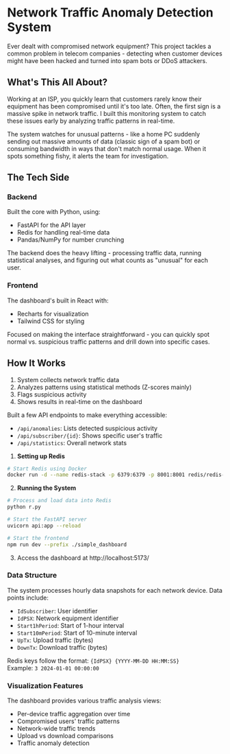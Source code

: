 # Network Traffic Anomaly Detection System

Ever dealt with compromised network equipment? This project tackles a common problem in telecom companies - detecting when customer devices might have been hacked and turned into spam bots or DDoS attackers.

## What's This All About?

Working at an ISP, you quickly learn that customers rarely know their equipment has been compromised until it's too late. Often, the first sign is a massive spike in network traffic. I built this monitoring system to catch these issues early by analyzing traffic patterns in real-time.

The system watches for unusual patterns - like a home PC suddenly sending out massive amounts of data (classic sign of a spam bot) or consuming bandwidth in ways that don't match normal usage. When it spots something fishy, it alerts the team for investigation.

## The Tech Side

### Backend
Built the core with Python, using:
- FastAPI for the API layer
- Redis for handling real-time data
- Pandas/NumPy for number crunching

The backend does the heavy lifting - processing traffic data, running statistical analyses, and figuring out what counts as "unusual" for each user.

### Frontend
The dashboard's built in React with:
- Recharts for visualization
- Tailwind CSS for styling

Focused on making the interface straightforward - you can quickly spot normal vs. suspicious traffic patterns and drill down into specific cases.

## How It Works

1. System collects network traffic data
2. Analyzes patterns using statistical methods (Z-scores mainly)
3. Flags suspicious activity
4. Shows results in real-time on the dashboard

Built a few API endpoints to make everything accessible:
- `/api/anomalies`: Lists detected suspicious activity
- `/api/subscriber/{id}`: Shows specific user's traffic
- `/api/statistics`: Overall network stats



1. **Setting up Redis**
```bash
# Start Redis using Docker
docker run -d --name redis-stack -p 6379:6379 -p 8001:8001 redis/redis-stack:latest
```
2. **Running the System**
```bash
# Process and load data into Redis
python r.py

# Start the FastAPI server
uvicorn api:app --reload

# Start the frontend
npm run dev --prefix ./simple_dashboard
```

3. Access the dashboard at http://localhost:5173/


### Data Structure

The system processes hourly data snapshots for each network device. Data points include:
- `IdSubscriber`: User identifier
- `IdPSX`: Network equipment identifier
- `Start1hPeriod`: Start of 1-hour interval
- `Start10mPeriod`: Start of 10-minute interval
- `UpTx`: Upload traffic (bytes)
- `DownTx`: Download traffic (bytes)

Redis keys follow the format: `{IdPSX} {YYYY-MM-DD HH:MM:SS}`  
Example: `3 2024-01-01 00:00:00`

### Visualization Features

The dashboard provides various traffic analysis views:
- Per-device traffic aggregation over time
- Compromised users' traffic patterns
- Network-wide traffic trends
- Upload vs download comparisons
- Traffic anomaly detection